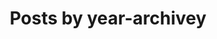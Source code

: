 ---
title: "Posts by year-archivey"
layout: archive
permalink: /year-archive/
author_profile: true
---
